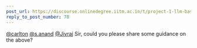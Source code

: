 ```yaml
---
post_url: https://discourse.onlinedegree.iitm.ac.in/t/project-1-llm-based-automation-agent-discussion-thread-tds-jan-2025/164277/93
reply_to_post_number: 78
---
```

[@carlton](/u/carlton) [@s.anand](/u/s.anand) [@Jivraj](/u/jivraj) Sir, could you please share some guidance on the above?
